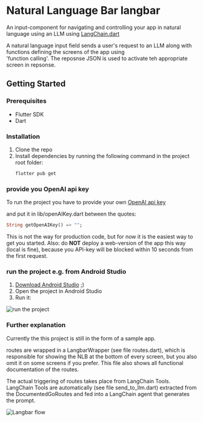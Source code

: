 # Natural Language Bar langbar

An input-component for navigating and controlling your app in natural language using an LLM
using [LangChain.dart](https://github.com/davidmigloz/langchain_dart)

A natural language input field sends a user's request to an LLM along with functions defining the screens of the app
using  
'function calling'. The reposnse JSON is used to activate teh appropriate screen in repsonse.

## Getting Started

### Prerequisites

- Flutter SDK
- Dart

### Installation

1. Clone the repo
2. Install dependencies by running the following command in the project root folder:
    ```sh
    flutter pub get
    ```

### provide you OpenAI api key

To run the project you have to provide your own [OpenAI api key](https://platform.openai.com/account/api-keys)

and put it in lib/openAIKey.dart between the quotes:

```dart
String getOpenAIKey() => "";
```

This is not the way for production code, but for now it is the easiest way to get you started.
Also: do **NOT** deploy a web-version of the app this way (local is fine), because you API-key will be blocked within 10
seconds from the first request.

### run the project e.g. from Android Studio

1. [Download Android Studio](https://developer.android.com/studio) ;)
2. Open the project in Android Studio
2. Run it:

![run the project](https://raw.githubusercontent.com/hansvdam/langbar/main/docs/img/startingSampleApp.png)


### Further explanation

Currently the this project is still in the form of a sample app.

routes are wrapped in a LangbarWrapper (see file routes.dart), which is responsible for showing the NLB at the bottom of
every screen, but you also omit it on some screens if you prefer.
This file also shows all functional documentation of the routes.

The actual triggering of routes takes place from LangChain Tools. LangChain Tools are automatically (see file
send_to_llm.dart)
extracted from the DocumentedGoRoutes and fed into a LangChain agent that generates the prompt.

![Langbar flow](https://raw.githubusercontent.com/hansvdam/langbar/main/docs/img/langbarflow1.png)

